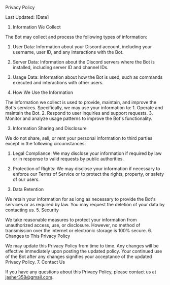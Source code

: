 Privacy Policy

Last Updated: [Date]
1. Information We Collect

The Bot may collect and process the following types of information:

   1. User Data: Information about your Discord account, including your username, user ID, and any interactions with the Bot.
   2. Server Data: Information about the Discord servers where the Bot is installed, including server ID and channel IDs.
   3. Usage Data: Information about how the Bot is used, such as commands executed and interactions with other users.

4. How We Use the Information

The information we collect is used to provide, maintain, and improve the Bot's services. Specifically, we may use your information to:
    1. Operate and maintain the Bot.
    2. Respond to user inquiries and support requests.
    3. Monitor and analyze usage patterns to improve the Bot's functionality.

3. Information Sharing and Disclosure

We do not share, sell, or rent your personal information to third parties except in the following circumstances:

   1. Legal Compliance: We may disclose your information if required by law or in response to valid requests by public authorities.
   2. Protection of Rights: We may disclose your information if necessary to enforce our Terms of Service or to protect the rights, property, or safety of our users.

4. Data Retention

We retain your information for as long as necessary to provide the Bot's services or as required by law. You may request the deletion of your data by contacting us.
5. Security

We take reasonable measures to protect your information from unauthorized access, use, or disclosure. However, no method of transmission over the internet or electronic storage is 100% secure.
6. Changes to This Privacy Policy

We may update this Privacy Policy from time to time. Any changes will be effective immediately upon posting the updated policy. Your continued use of the Bot after any changes signifies your acceptance of the updated Privacy Policy.
7. Contact Us

If you have any questions about this Privacy Policy, please contact us at jasher358@gmail.com.

